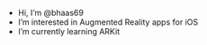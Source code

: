 - Hi, I’m @bhaas69
- I’m interested in Augmented Reality apps for iOS
- I’m currently learning ARKit
